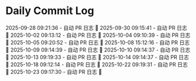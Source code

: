 # Daily Commit Log
2025-09-28 09:21:36 - 自动 PR 日志 🌱
2025-09-30 09:15:41 - 自动 PR 日志 🌱
2025-10-02 09:13:12 - 自动 PR 日志 🌱
2025-10-04 09:10:39 - 自动 PR 日志 🌱
2025-10-05 09:20:52 - 自动 PR 日志 🌱
2025-10-08 15:12:16 - 自动 PR 日志 🌱
2025-10-09 09:14:39 - 自动 PR 日志 🌱
2025-10-10 09:14:37 - 自动 PR 日志 🌱
2025-10-13 09:19:33 - 自动 PR 日志 🌱
2025-10-14 09:14:37 - 自动 PR 日志 🌱
2025-10-18 09:12:14 - 自动 PR 日志 🌱
2025-10-22 09:19:31 - 自动 PR 日志 🌱
2025-10-23 09:17:30 - 自动 PR 日志 🌱
